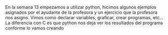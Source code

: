En la semana 13 empezamos a utilizar python, hicimos algunos ejemplos asignados por el ayudante de la profesora y un ejercicio que la profesora nos asigno. Vimos como declarar variables, graficar, crear programas, etc... La diferencia con C es que python nos deja ver los resultados del programa conforme lo vamos creando
